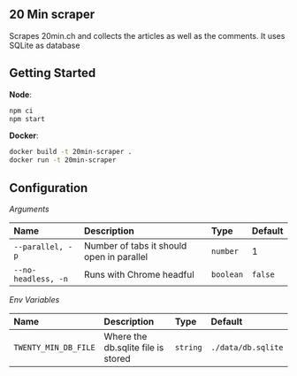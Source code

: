 ## 20 Min scraper

Scrapes 20min.ch and collects the articles as well as the comments.
It uses SQLite as database

## Getting Started

**Node**:

```bash
npm ci
npm start
```

**Docker**:

```bash
docker build -t 20min-scraper .
docker run -t 20min-scraper
```

## Configuration


*Arguments*

| Name                | Description                               | Type      | Default |
|:--------------------|:------------------------------------------|:----------|:--------|
| `--parallel, -p`    | Number of tabs it should open in parallel | `number`  | 1       |
| `--no-headless, -n` | Runs with Chrome headful                  | `boolean` | `false` |

*Env Variables*

| Name                 | Description                        | Type     | Default            |
|:---------------------|:-----------------------------------|:---------|:-------------------|
| `TWENTY_MIN_DB_FILE` | Where the db.sqlite file is stored | `string` | `./data/db.sqlite` |


